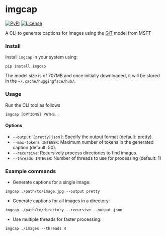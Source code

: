 # imgcap


[![PyPI](https://img.shields.io/pypi/v/imgcap.svg)](https://pypi.org/project/imgcap/)
[![License](https://img.shields.io/badge/license-Apache%202.0-blue.svg)](https://github.com/ash-01xor/imgcap/blob/main/LICENSE)

A CLI to generate captions for images using the [GiT](https://huggingface.co/docs/transformers/en/model_doc/git) model from MSFT


### Install

Install ```imgcap``` in your system using:

 ```pip install imgcap```

The model size is of 707MB and once initially downloaded, it will be stored in the ```~/.cache/huggingface/hub/```.

### Usage

Run the CLI tool as follows

```
imgcap [OPTIONS] PATHS.. 
```

#### Options

-   ```--output [pretty|json]```: Specify the output format (default: pretty).
-    ```--max-tokens INTEGER```: Maximum number of tokens in the generated caption (default: 50).
-    ```--recursive```: Recursively process directories to find images.
-    ```--threads INTEGER```: Number of threads to use for processing (default: 1)


### Example commands

- Generate captions for a single image:
```
imgcap ./path/to/image.jpg --output pretty
```

- Generate captions for all images in a directory:
```
imgcap ./path/to/directory --recursive --output json
```

- Use multiple threads for faster processing:
```
imgcap ./images --threads 4
```